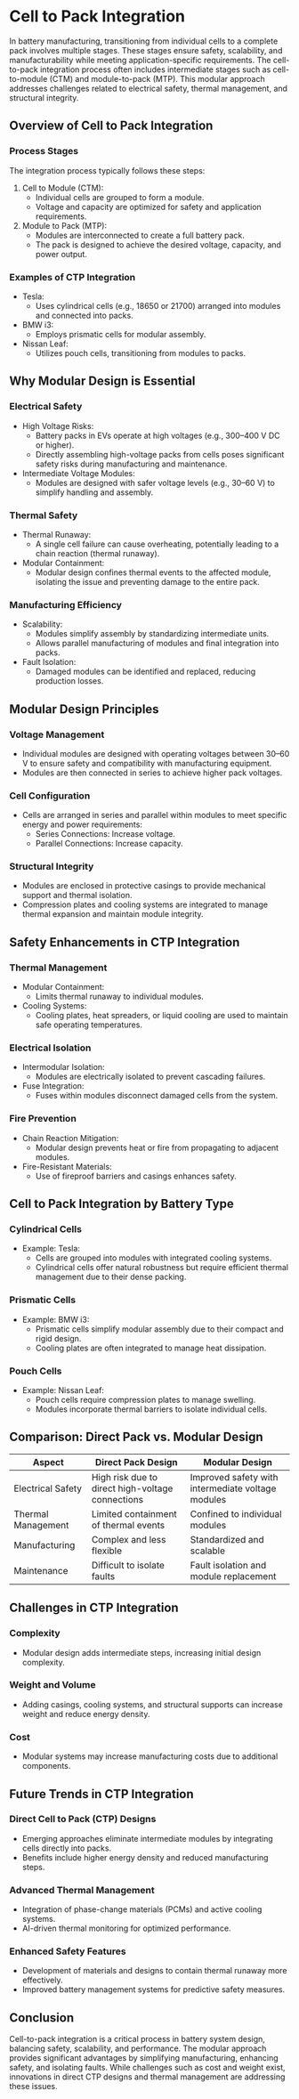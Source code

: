 # Cell to Pack Integration

In battery manufacturing, transitioning from individual cells to a complete pack involves multiple stages. These stages ensure safety, scalability, and manufacturability while meeting application-specific requirements. The cell-to-pack integration process often includes intermediate stages such as cell-to-module (CTM) and module-to-pack (MTP). This modular approach addresses challenges related to electrical safety, thermal management, and structural integrity.

## Overview of Cell to Pack Integration

### Process Stages

The integration process typically follows these steps:
1. Cell to Module (CTM):
   - Individual cells are grouped to form a module.
   - Voltage and capacity are optimized for safety and application requirements.
2. Module to Pack (MTP):
   - Modules are interconnected to create a full battery pack.
   - The pack is designed to achieve the desired voltage, capacity, and power output.

### Examples of CTP Integration

- Tesla:
  - Uses cylindrical cells (e.g., 18650 or 21700) arranged into modules and connected into packs.
- BMW i3:
  - Employs prismatic cells for modular assembly.
- Nissan Leaf:
  - Utilizes pouch cells, transitioning from modules to packs.

## Why Modular Design is Essential

### Electrical Safety
- High Voltage Risks:
  - Battery packs in EVs operate at high voltages (e.g., 300–400 V DC or higher).
  - Directly assembling high-voltage packs from cells poses significant safety risks during manufacturing and maintenance.
- Intermediate Voltage Modules:
  - Modules are designed with safer voltage levels (e.g., 30–60 V) to simplify handling and assembly.

### Thermal Safety
- Thermal Runaway:
  - A single cell failure can cause overheating, potentially leading to a chain reaction (thermal runaway).
- Modular Containment:
  - Modular design confines thermal events to the affected module, isolating the issue and preventing damage to the entire pack.

### Manufacturing Efficiency
- Scalability:
  - Modules simplify assembly by standardizing intermediate units.
  - Allows parallel manufacturing of modules and final integration into packs.
- Fault Isolation:
  - Damaged modules can be identified and replaced, reducing production losses.

## Modular Design Principles

### Voltage Management
- Individual modules are designed with operating voltages between 30–60 V to ensure safety and compatibility with manufacturing equipment.
- Modules are then connected in series to achieve higher pack voltages.

### Cell Configuration
- Cells are arranged in series and parallel within modules to meet specific energy and power requirements:
  - Series Connections: Increase voltage.
  - Parallel Connections: Increase capacity.

### Structural Integrity
- Modules are enclosed in protective casings to provide mechanical support and thermal isolation.
- Compression plates and cooling systems are integrated to manage thermal expansion and maintain module integrity.

## Safety Enhancements in CTP Integration

### Thermal Management
- Modular Containment:
  - Limits thermal runaway to individual modules.
- Cooling Systems:
  - Cooling plates, heat spreaders, or liquid cooling are used to maintain safe operating temperatures.

### Electrical Isolation
- Intermodular Isolation:
  - Modules are electrically isolated to prevent cascading failures.
- Fuse Integration:
  - Fuses within modules disconnect damaged cells from the system.

### Fire Prevention
- Chain Reaction Mitigation:
  - Modular design prevents heat or fire from propagating to adjacent modules.
- Fire-Resistant Materials:
  - Use of fireproof barriers and casings enhances safety.

## Cell to Pack Integration by Battery Type

###  Cylindrical Cells
- Example: Tesla:
  - Cells are grouped into modules with integrated cooling systems.
  - Cylindrical cells offer natural robustness but require efficient thermal management due to their dense packing.

### Prismatic Cells
- Example: BMW i3:
  - Prismatic cells simplify modular assembly due to their compact and rigid design.
  - Cooling plates are often integrated to manage heat dissipation.

### Pouch Cells
- Example: Nissan Leaf:
  - Pouch cells require compression plates to manage swelling.
  - Modules incorporate thermal barriers to isolate individual cells.

## Comparison: Direct Pack vs. Modular Design

| Aspect              | Direct Pack Design                  | Modular Design                      |
|-------------------------|------------------------------------------|-----------------------------------------|
| Electrical Safety   | High risk due to direct high-voltage connections | Improved safety with intermediate voltage modules |
| Thermal Management  | Limited containment of thermal events    | Confined to individual modules          |
| Manufacturing       | Complex and less flexible                | Standardized and scalable               |
| Maintenance         | Difficult to isolate faults              | Fault isolation and module replacement  |


## Challenges in CTP Integration

### Complexity
- Modular design adds intermediate steps, increasing initial design complexity.

### Weight and Volume
- Adding casings, cooling systems, and structural supports can increase weight and reduce energy density.

### Cost
- Modular systems may increase manufacturing costs due to additional components.

## Future Trends in CTP Integration

### Direct Cell to Pack (CTP) Designs
- Emerging approaches eliminate intermediate modules by integrating cells directly into packs.
- Benefits include higher energy density and reduced manufacturing steps.

### Advanced Thermal Management
- Integration of phase-change materials (PCMs) and active cooling systems.
- AI-driven thermal monitoring for optimized performance.

### Enhanced Safety Features
- Development of materials and designs to contain thermal runaway more effectively.
- Improved battery management systems for predictive safety measures.

## Conclusion

Cell-to-pack integration is a critical process in battery system design, balancing safety, scalability, and performance. The modular approach provides significant advantages by simplifying manufacturing, enhancing safety, and isolating faults. While challenges such as cost and weight exist, innovations in direct CTP designs and thermal management are addressing these issues.